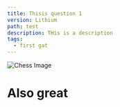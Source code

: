 ```yaml
---
title: Thisis question 1
version: Lithium
path: test
description: THis is a description
tags:
  - first gat
---
```

![Chess Image](/static/public/chess.jpg)

# Also great
